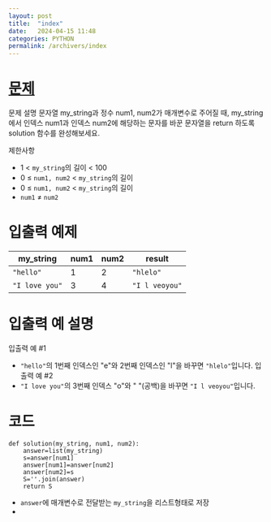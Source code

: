 ```yaml
---
layout: post
title:  "index"
date:   2024-04-15 11:48
categories: PYTHON
permalink: /archivers/index
---
```

[문제]: https://school.programmers.co.kr/learn/courses/30/lessons/120895
# [문제]

문제 설명
문자열 my_string과 정수 num1, num2가 매개변수로 주어질 때, my_string에서 인덱스 num1과 인덱스 num2에 해당하는 문자를 바꾼 문자열을 return 하도록 solution 함수를 완성해보세요.

제한사항 
- 1 < `my_string`의 길이 < 100
- 0 ≤ `num1, num2` < `my_string`의 길이
- 0 ≤ `num1, num2` < `my_string`의 길이
- `num1` ≠ `num2`

# 입출력 예제

|my_string|num1|num2|result|
|------|---|---|---|
|`"hello"`|1|2|`"hlelo"`|
|`"I love you"`|3|4|`"I l veoyou"`|

# 입출력 예 설명
입출력 예 #1
- `"hello"`의 1번째 인덱스인 "e"와 2번째 인덱스인 "l"을 바꾸면 `"hlelo"`입니다.
입출력 예 #2
- `"I love you"`의 3번째 인덱스 "o"와 " "(공백)을 바꾸면 `"I l veoyou"`입니다.


# 코드
```
def solution(my_string, num1, num2):
    answer=list(my_string)
    s=answer[num1]
    answer[num1]=answer[num2]
    answer[num2]=s
    S=''.join(answer)
    return S
```

- `answer`에 매개변수로 전달받는 `my_string`을 리스트형태로 저장
-  

